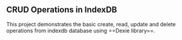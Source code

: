 ## CRUD Operations in IndexDB

This project demonstrates the basic create, read, update and delete operations from indexdb database using ==Dexie library==.